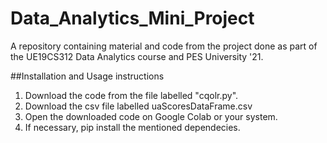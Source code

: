 # Data_Analytics_Mini_Project
A repository containing material and code from the project done as part of the UE19CS312 Data Analytics course and PES University '21.

##Installation and Usage instructions
1. Download the code from the file labelled "cqolr.py".
2. Download the csv file labelled uaScoresDataFrame.csv
3. Open the downloaded code on Google Colab or your system.
4. If necessary, pip install the mentioned dependecies. 
